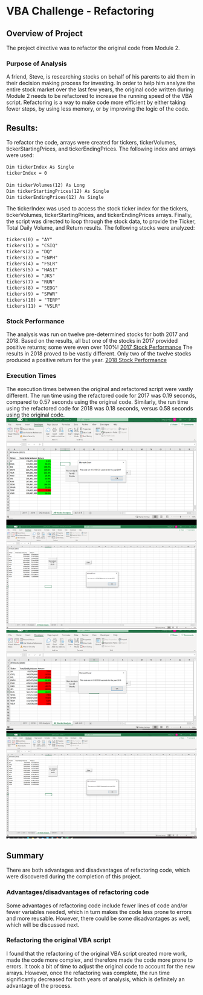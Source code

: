 # VBA Challenge - Refactoring
## Overview of Project
The project directive was to refactor the original code from Module 2.
### Purpose of Analysis
A friend, Steve, is researching stocks on behalf of his parents to aid them in their decision making process for investing. In order to help him analyze the entire stock market over the last few years, the original code written during Module 2 needs to be refactored to increase the running speed of the VBA script. Refactoring is a way to make code more efficient by either taking fewer steps, by using less memory, or by improving the logic of the code.
## Results: 
To refactor the code, arrays were created for tickers, tickerVolumes, tickerStartingPrices, and tickerEndingPrices.  The following index and arrays were used:
    
    Dim tickerIndex As Single
    tickerIndex = 0
    
    Dim tickerVolumes(12) As Long
    Dim tickerStartingPrices(12) As Single
    Dim tickerEndingPrices(12) As Single
     
The tickerIndex was used to access the stock ticker index for the tickers, tickerVolumes, tickerStartingPrices, and tickerEndingPrices arrays. Finally, the script was directed to loop through the stock data, to provide the Ticker, Total Daily Volume, and Return results.  The following stocks were analyzed:
    
    tickers(0) = "AY"
    tickers(1) = "CSIQ"
    tickers(2) = "DQ"
    tickers(3) = "ENPH"
    tickers(4) = "FSLR"
    tickers(5) = "HASI"
    tickers(6) = "JKS"
    tickers(7) = "RUN"
    tickers(8) = "SEDG"
    tickers(9) = "SPWR"
    tickers(10) = "TERP"
    tickers(11) = "VSLR"
### Stock Performance
The analysis was run on twelve pre-determined stocks for both 2017 and 2018.  Based on the results, all but one of the stocks in 2017 provided positive returns; some were even over 100%! [2017 Stock Performance](Resources/2017_Stock_Performance.png) The results in 2018 proved to be vastly different.  Only two of the twelve stocks produced a positive return for the year. [2018 Stock Performance](Resources/2018_Stock_Performance.png)
### Execution Times
The execution times between the original and refactored script were vastly different.  The run time using the refactored code for 2017 was 0.19 seconds, compared to 0.57 seconds using the original code.  Similarly, the run time using the refactored code for 2018 was 0.18 seconds, versus 0.58 seconds using the original code. ![2017](Resources/VBA_Challenge_2017.png) ![2017 Original](Resources/2017_Original_Code_RunTime.png) ![2018](Resources/VBA_Challenge_2018.png) ![2018 Original](Resources/2018_Original_Code_RunTime.png)
## Summary
There are both advantages and disadvantages of refactoring code, which were discovered during the completion of this project.
### Advantages/disadvantages of refactoring code
Some advantages of refactoring code include fewer lines of code and/or fewer variables needed, which in turn makes the code less prone to errors and more reusable. However, there could be some disadvantages as well, which will be discussed next. 
### Refactoring the original VBA script
I found that the refactoring of the original VBA script created more work, made the code more complex, and therefore made the code more prone to errors.  It took a bit of time to adjust the original code to account for the new arrays.  However, once the refactoring was complete, the run time significantly decreased for both years of analysis, which is definitely an advantage of the process.
